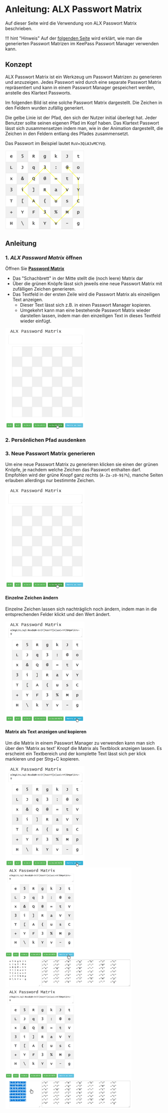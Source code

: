 # Anleitung: ALX Passwort Matrix

Auf dieser Seite wird die Verwendung von ALX Passwort Matrix beschrieben.

!!! hint "Hinweis"
    Auf der [folgenden Seite](KeePass_de.md) wird erklärt, wie man die generierten Passwort Matrizen im KeePass Passwort Manager verwenden kann.

## Konzept

ALX Passwort Matrix ist ein Werkzeug um Passwort Matrizen zu generieren und anzuzeigen. Jedes Passwort wird durch eine separate Passwort Matrix repräsentiert und kann in einem Passwort Manager gespeichert werden, anstelle des Klartext Passworts.

Im folgenden Bild ist eine solche Passwort Matrix dargestellt. Die Zeichen in den Feldern wurden zufällig generiert.

Die gelbe Linie ist der Pfad, den sich der Nutzer initial überlegt hat. Jeder Benutzer sollte seinen eigenen Pfad im Kopf haben. Das Klartext Passwort lässt sich zusammensetzen indem man, wie in der Animation dargestellt, die Zeichen in den Feldern entlang des Pfades zusammensetzt.

Das Passwort im Beispiel lautet `RuV=3QiA3vMCYV@`.

<img src="/tutorial/images/passwordMatrix_anim.gif" width="50%">

## Anleitung

### 1. *ALX Password Matrix* öffnen

Öffnen Sie <a target="_blank" class="button" href="/PasswordMatrix.htm"><b>Password Matrix</b></a>

- Das "Schachbrett" in der Mitte stellt die (noch leere) Matrix dar
- Über die grünen Knöpfe lässt sich jeweils eine neue Passwort Matrix mit zufälligen Zeichen generieren.
- Das Textfeld in der ersten Zeile wird die Passwort Matrix als einzeiligen Text anzeigen.
    - Dieser Text lässt sich z.B. in einen Passwort Manager kopieren.
    - Umgekehrt kann man eine bestehende Passwort Matrix wieder darstellen lassen, indem man den einzeiligen Text in dieses Textfeld wieder einfügt.

<img class="shadow" src="/tutorial/images/passwordMatrix02.PNG" width="50%">

### 2. Persönlichen Pfad ausdenken



### 3. Neue Passwort Matrix generieren

Um eine neue Passwort Matrix zu generieren klicken sie einen der grünen Knöpfe, je nachdem welche Zeichen das Passwort enthalten darf. Empfohlen wird der grüne Knopf ganz rechts (`A-Za-z0-9$?%`), manche Seiten erlauben allerdings nur bestimmte Zeichen.

<img class="shadow" src="/tutorial/images/passwordMatrix02.PNG" width="50%">

#### Einzelne Zeichen ändern

Einzelne Zeichen lassen sich nachträglich noch ändern, indem man in die entsprechenden Felder klickt und den Wert ändert.

<img class="shadow" src="/tutorial/images/passwordMatrix03.PNG" width="50%">

#### Matrix als Text anzeigen und kopieren

Um die Matrix in einem Passwort Manager zu verwenden kann man sich über den 'Matrix as text' Knopf die Matrix als Textblock anzeigen lassen. Es erscheint ein Textbereich und der komplette Text lässt sich per klick markieren und per Strg+C kopieren.

<img class="shadow" src="/tutorial/images/passwordMatrix03.PNG" width="50%">

<img class="shadow" src="/tutorial/images/passwordMatrix04.PNG" width="80%">

<img class="shadow" src="/tutorial/images/passwordMatrix05.PNG" width="80%">


